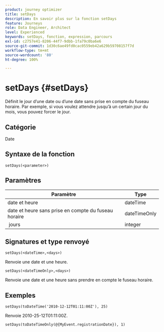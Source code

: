 ```yaml
---
product: journey optimizer
title: setDays
description: En savoir plus sur la fonction setDays
feature: Journeys
role: Data Engineer, Architect
level: Experienced
keywords: setDays, fonction, expression, parcours
exl-id: c2757e41-8206-44f7-9dbb-1fa79c0ba6e6
source-git-commit: 1d30c6ae49fd0cac0559eb42a629b59708157f7d
workflow-type: tm+mt
source-wordcount: '80'
ht-degree: 100%

---
```


# setDays {#setDays}

Définit le jour d’une date ou d’une date sans prise en compte du fuseau horaire. Par exemple, si vous voulez attendre jusqu’à un certain jour du mois, vous pouvez forcer le jour.

## Catégorie

Date

## Syntaxe de la fonction

`setDays(<parameter>)`

## Paramètres

| Paramètre | Type |
|--- |--- |
| date et heure | dateTime |
| date et heure sans prise en compte du fuseau horaire | dateTimeOnly |
|  jours | integer |

## Signatures et type renvoyé

`setDays(<dateTime>,<days>)`

Renvoie une date et une heure.

`setDays(<dateTimeOnly>,<days>)`

Renvoie une date et une heure sans prendre en compte le fuseau horaire.

## Exemples

`setDays(toDateTime('2010-12-12T01:11:00Z'), 25)`

Renvoie 2010-25-12T01:11:00Z.

`setDays(toDateTimeOnly(@{MyEvent.registrationDate}), 1)`
